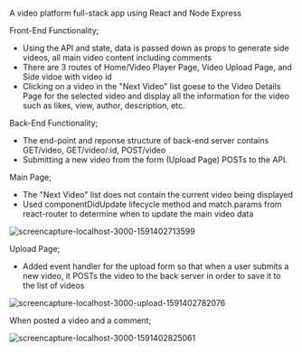 A video platform full-stack app using React and Node Express

Front-End Functionality;

 - Using the API and state, data is passed down as props to generate side videos, all main video content including comments
 - There are 3 routes of Home/Video Player Page, Video Upload Page, and Side vidoe with video id
 - Clicking on a video in the "Next Video" list goese to the Video Details Page for the selected video and display all the information for the video such as likes, view, author, description, etc.


Back-End Functionality;

 - The end-point and reponse structure of back-end server contains GET/video, GET/video/:id, POST/video
 - Submitting a new video from the form (Upload Page) POSTs to the API.


Main Page;

 - The "Next Video" list does not contain the current video being displayed
 - Used componentDidUpdate lifecycle method and match.params from react-router to determine when to update the main video data

![screencapture-localhost-3000-1591402713599](https://user-images.githubusercontent.com/59567530/83931510-23ab7580-a76b-11ea-8da9-b39d8049d4c3.png)



Upload Page;

 - Added event handler for the upload form so that when a user submits a new video, it POSTs the video to the back server in order to save it to the list of videos

 ![screencapture-localhost-3000-upload-1591402782076](https://user-images.githubusercontent.com/59567530/83931516-2dcd7400-a76b-11ea-88d3-75d0e5883204.png)



When posted a video and a comment;

![screencapture-localhost-3000-1591402825061](https://user-images.githubusercontent.com/59567530/83931523-3756dc00-a76b-11ea-879e-cb697ee99f42.png)
